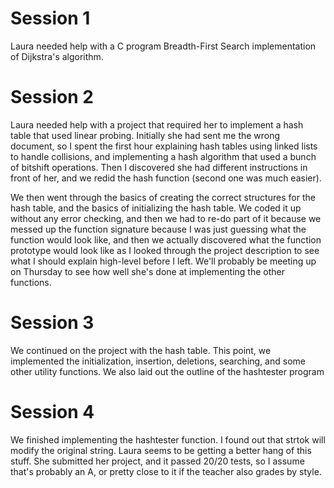 Session 1
=========

Laura needed help with a C program Breadth-First Search implementation of
Dijkstra's algorithm.

Session 2
=========

Laura needed help with a project that required her to implement a hash table
that used linear probing.  Initially she had sent me the wrong document, so I
spent the first hour explaining hash tables using linked lists to handle
collisions, and implementing a hash algorithm that used a bunch of bitshift
operations.  Then I discovered she had different instructions in front of her,
and we redid the hash function (second one was much easier).

We then went through the basics of creating the correct structures for the hash
table, and the basics of initializing the hash table.  We coded it up without
any error checking, and then we had to re-do part of it because we messed up the
function signature because I was just guessing what the function would look
like, and then we actually discovered what the function prototype would look
like as I looked through the project description to see what I should explain
high-level before I left.  We'll probably be meeting up on Thursday to see how
well she's done at implementing the other functions.

Session 3
=========

We continued on the project with the hash table.  This point, we implemented the
initialization, insertion, deletions, searching, and some other utility
functions.  We also laid out the outline of the hashtester program

Session 4
=========

We finished implementing the hashtester function.  I found out that strtok will
modify the original string.  Laura seems to be getting a better hang of this
stuff.  She submitted her project, and it passed 20/20 tests, so I assume that's
probably an A, or pretty close to it if the teacher also grades by style.
